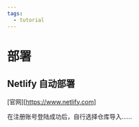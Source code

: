 ```yaml
---
tags:
  - tutorial
---
```


# 部署

## Netlify 自动部署

[官网][https://www.netlify.com]

在注册账号登陆成功后，自行选择仓库导入……
